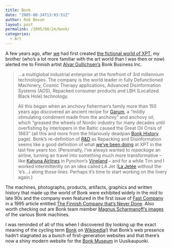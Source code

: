 ```yaml
---
title: Bonk
date: "2005-08-24T13:03:51Z"
author: Rob Bevan
layout: post
permalink: /2005/08/24/bonk/
categories:
  - Art
---
```

A few years ago, after [we][1] had first created [the fictional world of XPT][2], my brother (who&#8217;s a lot more familiar with the art world than I was then or now) alerted me to Finnish artist [Alvar Gullichsen&#8217;s][3] Bonk Business Inc.  
> &#8230;a multiglobal industrial enterprise at the forefront of 3rd millennium technologies. The company is the world leader in fully Defunctioned Machinery, Cosmic Therapy applications, Advanced Disinformation Systems (ADS), Repacked consumer products and LBH (Localized Black Hole) technology.</p>
<span class="hilite">All</span> this began when an anchovy fisherman&#8217;s family more than 150 years ago discovered an ancient recipe for [Garum][4], a &#8220;mildly stimulating condiment made from the anchovy&#8221; and anchovy oil, which &#8220;greased the wheels of Nordic industry for many decades until overfishing by interlopers in the Baltic caused the Great Oil Crisis of 1883&#8243; (<span class="hilite">all</span> this and more from the hilariously deadpan [Bonk History][5] page). Bonk&#8217;s re-definition of [R&D][6] as Repacking and Disinformation seems like a good definition of what [we&#8217;ve been doing][7] at XPT in the last few years too. (Personally, I&#8217;ve always wanted to *repackage* an airline, turning air travel into something much more transformative &#8211; like [Kahuna Airlines][8] in Pynchon&#8217;s [Vineland][9] &#8211; and for a while Tim and I worked intermittently on an idea called LA Jet ([La Jet&eacute;e][10] without the &#8216;e&#8217;s&#8230;) along those lines. Perhaps it&#8217;s time to start working on the livery again.)

The machines, photographs, products, artifacts, graphics and written history that made up the world of Bonk were exhibited widely in the mid to late 90s and the company even featured in the first issue of [Fast Company][11] in a 1995 article entitled [The Finnish Company that&#8217;s Never Done][12]. Also worth checking out are Bonk team member [Magnus Scharmanoff&#8217;s images][13] of the various Bonk machines.

I was reminded of <span class="hilite">all</span> of this when I discovered (by looking up the exact meaning of the cycling term [Bonk][14] on [Wikipedia][15]!) that Bonk&#8217;s web presence hadn&#8217;t stagnated as a bunch of first-generation websites and that there&#8217;s now a shiny modern website for the [Bonk Museum][16] in Uusikaupunki.

 [1]: http://www.xpt.com/uk/about
 [2]: http://www.xpt.com
 [3]: http://www.anhava.com/exhibitions/gullichsen/cv.html
 [4]: http://asplund.arch.kth.se/~a96_osa/bonk/old_gar.html
 [5]: http://asplund.arch.kth.se/~a96_osa/bonk/history.html
 [6]: http://asplund.arch.kth.se/~a96_osa/bonk/r&d.html
 [7]: http://www.xpt.com/uk/category/work/entertainment/
 [8]: http://www.mindspring.com/~shadow88/chapter5.htm
 [9]: http://www.amazon.co.uk/exec/obidos/ASIN/0749391413/robbish-21
 [10]: http://en.wikipedia.org/wiki/La_Jetee
 [11]: http://www.fastcompany.com
 [12]: http://www.fastcompany.com/magazine/01/bonk.html
 [13]: http://www.scharmanoff.com/bonk01.html
 [14]: http://en.wikipedia.org/wiki/Bonk_%28condition%29
 [15]: http://en.wikipedia.org/wiki/Main_Page
 [16]: http://www.bonkcentre.fi/p0_eng.htm
